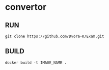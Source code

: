 # convertor

## RUN
    git clone https://github.com/Dvora-K/Exam.git
## BUILD
    docker build -t IMAGE_NAME .
